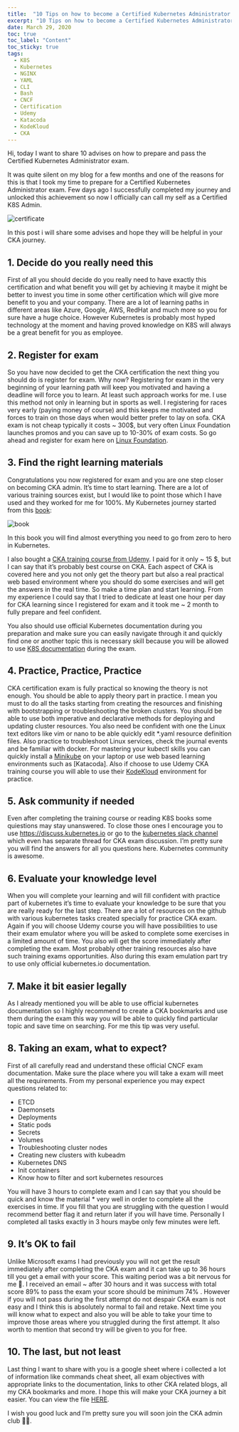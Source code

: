 ```yaml
---
title:  "10 Tips on how to become a Certified Kubernetes Administrator (CKA)" 
excerpt: "10 Tips on how to become a Certified Kubernetes Administrator (CKA)"
date: March 29, 2020
toc: true
toc_label: "Content"
toc_sticky: true
tags:
  - K8S
  - Kubernetes
  - NGINX
  - YAML
  - CLI
  - Bash
  - CNCF
  - Certification
  - Udemy
  - Katacoda
  - KodeKloud
  - CKA
---
```


Hi, today I want to share 10 advises on how to prepare and pass the Certified Kubernetes Administrator exam.

It was quite silent on my blog for a few months and one of the reasons for this is that I took my time to prepare for a Certified Kubernetes Administrator exam. Few days ago I successfully completed my journey and unlocked this achievement so now I officially can call my self as a Certified K8S Admin.

![certificate](../assets/images/post9/certificate.jpg "certificate")

In this post i will share some advises and hope they will be helpful in your CKA journey.

## 1. Decide do you really need this

First of all you should decide do you really need to have exactly this certification and what benefit you will get by achieving it maybe it might be better to invest you time in some other certification which will give more benefit to you and your company. There are a lot of learning paths in different areas like Azure, Google, AWS, RedHat and much more so you for sure have a huge choice. However Kubernetes is probably most hyped technology at the moment and having proved knowledge on K8S will always be a great benefit for you as employee.

## 2. Register for exam

So you have now decided to get the CKA certification the next thing you should do is register for exam. Why now? Registering for exam in the very beginning of your learning path will keep you motivated and having a deadline will force you to learn. At least such approach works for me. I use this method not only in learning but in sports as well. I registering for races very early (paying money of course) and this keeps me motivated and forces to train on those days when would better prefer to lay on sofa. CKA exam is not cheap typically it costs ~ 300$, but very often Linux Foundation launches promos and you can save up to 10-30% of exam costs. So go ahead and register for exam here on [Linux Foundation].

## 3. Find the right learning materials

Congratulations you now registered for exam and you are one step closer on becoming CKA admin. It’s time to start learning. There are a lot of various training sources exist, but I would like to point those which I have used and they worked for me for 100%. My Kubernetes journey started from this [book]:

![book](../assets/images/post9/book.png "book")

In this book you will find almost everything you need to go from zero to hero in Kubernetes.

I also bought a [CKA training course from Udemy]. I paid for it only ~ 15 $, but I can say that it’s probably best course on CKA. Each aspect of CKA is covered here and you not only get the theory part but also a real practical web based environment where you should do some exercises and will get the answers in the real time. So make a time plan and start learning. From my experience I could say that I tried to dedicate at least one hour per day for CKA learning since I registered for exam and it took me ~ 2 month to fully prepare and feel confident.

You also should use official Kubernetes documentation during you preparation and make sure you can easily navigate through it and quickly find one or another topic this is necessary skill because you will be allowed to use [K8S documentation] during the exam.

## 4. Practice, Practice, Practice

CKA certification exam is fully practical so knowing the theory is not enough. You should be able to apply theory part in practice. I mean you must to do all the tasks starting from creating the resources and finishing with bootstrapping or troubleshooting the broken clusters. You should be able to use both imperative and declarative methods for deploying and updating cluster resources. You also need be confident with one the Linux text editors like vim or nano to be able quickly edit *.yaml resource definition files. Also practice to troubleshoot Linux services, check the journal events and be familiar with docker. For mastering your kubectl skills you can quickly install a [Minikube] on your laptop or use web based learning environments such as [Katacoda]. Also if choose to use Udemy CKA training course you will able to use their [KodeKloud] environment for practice.

## 5. Ask community if needed

Even after completing the training course or reading K8S books some quiestions may stay unanswered. To close those ones I encourage you to use https://discuss.kubernetes.io or go to the [kubernetes slack channel] which even has separate thread for CKA exam discussion. I’m pretty sure you will find the answers for all you questions here. Kubernetes community is awesome.

## 6. Evaluate your knowledge level

When you will complete your learning and will fill confident with practice part of kubernetes it’s time to evaluate your knowledge to be sure that you are really ready for the last step. There are a lot of resources on the github with various kubernetes tasks created specially for practice CKA exam. Again if you will choose Udemy course you will have possibilities to use their exam emulator where you will be asked to complete some exercises in a limited amount of time. You also will get the score immediately after completing the exam. Most probably other training resources also have such training exams opportunities. Also during this exam emulation part try to use only official kubernetes.io documentation.

## 7. Make it bit easier legally

As I already mentioned you will be able to use official kubernetes documentation so I highly recommend to create a CKA bookmarks and use them during the exam this way you will be able to quickly find particular topic and save time on searching. For me this tip was very useful.

## 8. Taking an exam, what to expect?

First of all carefully read and understand these official CNCF exam documentation. Make sure the place where you will take a exam will meet all the requirements. From my personal experience you may expect questions related to:

* ETCD
* Daemonsets
* Deployments
* Static pods
* Secrets
* Volumes
* Troubleshooting cluster nodes
* Creating new clusters with kubeadm
* Kubernetes DNS
* Init containers
* Know how to filter and sort kubernetes resources

You will have 3 hours to complete exam and I can say that you should be quick and know the material * very well in order to complete all the exercises in time. If you fill that you are struggling with the question I would recommend better flag it and return later if you will have time. Personally I completed all tasks exactly in 3 hours maybe only few minutes were left.

## 9. It’s OK to fail

Unlike Microsoft exams I had previously you will not get the result immediately after completing the CKA exam and it can take up to 36 hours till you get a email with your score. This waiting period was a bit nervous for me 🤞. I received an email ~ after 30 hours and it was success with total score 89% to pass the exam your score should be minimum 74% . However if you will not pass during the first attempt do not despair CKA exam is not easy and I think this is absolutely normal to fail and retake. Next time you will know what to expect and also you will be able to take your time to improve those areas where you struggled during the first attempt. It also worth to mention that second try will be given to you for free.

## 10. The last, but not least

Last thing I want to share with you is a google sheet where i collected a lot of information like commands cheat sheet, all exam objectives with appropriate links to the documentation, links to other CKA related blogs, all my CKA bookmarks and more. I hope this will make your CKA journey a bit easier. You can view the file [HERE].

I wish you good luck and I’m pretty sure you will soon join the CKA admin club 🤜🤛.

<!-- Links -->
[Linux Foundation]: https://training.linuxfoundation.org/certification/certified-kubernetes-administrator-cka-jp/
[book]: https://www.manning.com/books/kubernetes-in-action
[CKA training course from Udemy]: https://www.udemy.com/course/certified-kubernetes-administrator-with-practice-tests/
[K8S documentation]: https://kubernetes.io/docs/home/
[Minikube]: https://kubernetes.io/docs/tasks/tools/install-minikube/
[Katakoda]: https://www.katacoda.com/courses/kubernetes
[KodeKloud]: https://kodekloud.com/
[https://discuss.kubernetes.io]: https://discuss.kubernetes.io
[kubernetes slack channel]: https://slack.k8s.io/
[CNCF exam documentation]: https://training.linuxfoundation.org/cncf-certification-candidate-resources/
[HERE]: https://drive.google.com/open?id=1mYzfkxu1Iaup3KgO7zhbz7C4nFadSEvogo-lDaFIXK0